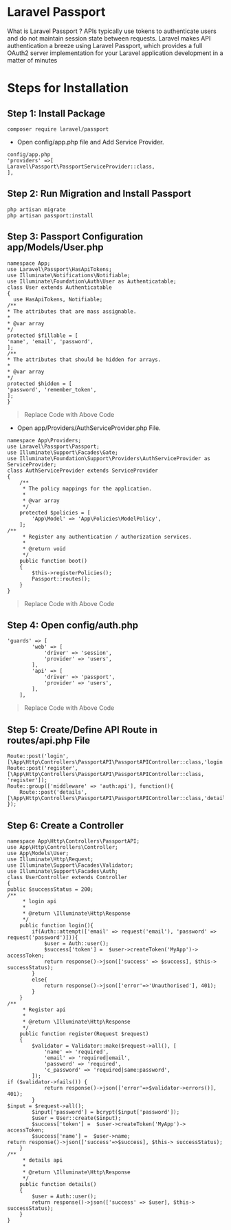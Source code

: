 <h1>Laravel Passport</h1>
What is Laravel Passport ?
APIs typically use tokens to authenticate users and do not maintain session state between requests. Laravel makes API authentication a breeze using Laravel Passport, which provides a full OAuth2 server implementation for your Laravel application development in a matter of minutes


# Steps for Installation
## Step 1: Install Package

```` 
composer require laravel/passport
````
- Open config/app.php file and Add Service Provider.

````
config/app.php
'providers' =>[
Laravel\Passport\PassportServiceProvider::class,
],
````
## Step 2: Run Migration and Install Passport

````
php artisan migrate
php artisan passport:install
````

## Step 3: Passport Configuration app/Models/User.php

````
namespace App;
use Laravel\Passport\HasApiTokens;
use Illuminate\Notifications\Notifiable;
use Illuminate\Foundation\Auth\User as Authenticatable;
class User extends Authenticatable
{
  use HasApiTokens, Notifiable;
/**
* The attributes that are mass assignable.
*
* @var array
*/
protected $fillable = [
'name', 'email', 'password',
];
/**
* The attributes that should be hidden for arrays.
*
* @var array
*/
protected $hidden = [
'password', 'remember_token',
];
}
````
> Replace Code with Above Code

- Open app/Providers/AuthServiceProvider.php File.

````
namespace App\Providers;
use Laravel\Passport\Passport; 
use Illuminate\Support\Facades\Gate; 
use Illuminate\Foundation\Support\Providers\AuthServiceProvider as ServiceProvider;
class AuthServiceProvider extends ServiceProvider 
{ 
    /** 
     * The policy mappings for the application. 
     * 
     * @var array 
     */ 
    protected $policies = [ 
        'App\Model' => 'App\Policies\ModelPolicy', 
    ];
/** 
     * Register any authentication / authorization services. 
     * 
     * @return void 
     */ 
    public function boot() 
    { 
        $this->registerPolicies(); 
        Passport::routes(); 
    } 
}
````
> Replace Code with Above Code

## Step 4: Open config/auth.php

````
'guards' => [ 
        'web' => [ 
            'driver' => 'session', 
            'provider' => 'users', 
        ], 
        'api' => [ 
            'driver' => 'passport', 
            'provider' => 'users', 
        ], 
    ],
````
> Replace Code with Above Code

## Step 5: Create/Define API Route	in routes/api.php File

````
Route::post('login', [\App\Http\Controllers\PassportAPI\PassportAPIController::class,'login']);
Route::post('register', [\App\Http\Controllers\PassportAPI\PassportAPIController::class, 'register']);
Route::group(['middleware' => 'auth:api'], function(){
    Route::post('details', [\App\Http\Controllers\PassportAPI\PassportAPIController::class,'details']);
});
````

## Step 6: Create a Controller

````
namespace App\Http\Controllers\PassportAPI;
use App\Http\Controllers\Controller;
use App\Models\User;
use Illuminate\Http\Request;
use Illuminate\Support\Facades\Validator;
use Illuminate\Support\Facades\Auth;
class UserController extends Controller 
{
public $successStatus = 200;
/** 
     * login api 
     * 
     * @return \Illuminate\Http\Response 
     */ 
    public function login(){ 
        if(Auth::attempt(['email' => request('email'), 'password' => request('password')])){ 
            $user = Auth::user(); 
            $success['token'] =  $user->createToken('MyApp')-> accessToken; 
            return response()->json(['success' => $success], $this-> successStatus); 
        } 
        else{ 
            return response()->json(['error'=>'Unauthorised'], 401); 
        } 
    }
/** 
     * Register api 
     * 
     * @return \Illuminate\Http\Response 
     */ 
    public function register(Request $request) 
    { 
        $validator = Validator::make($request->all(), [ 
            'name' => 'required', 
            'email' => 'required|email', 
            'password' => 'required', 
            'c_password' => 'required|same:password', 
        ]);
if ($validator->fails()) { 
            return response()->json(['error'=>$validator->errors()], 401);            
        }
$input = $request->all(); 
        $input['password'] = bcrypt($input['password']); 
        $user = User::create($input); 
        $success['token'] =  $user->createToken('MyApp')-> accessToken; 
        $success['name'] =  $user->name;
return response()->json(['success'=>$success], $this-> successStatus); 
    }
/** 
     * details api 
     * 
     * @return \Illuminate\Http\Response 
     */ 
    public function details() 
    { 
        $user = Auth::user(); 
        return response()->json(['success' => $user], $this-> successStatus); 
    } 
}
````
